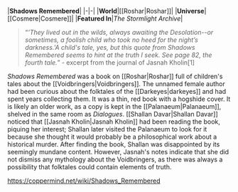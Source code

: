 |**Shadows Remembered**|
|-|-|
|**World**|[[Roshar\|Roshar]]|
|**Universe**|[[Cosmere\|Cosmere]]|
|**Featured In**|*The Stormlight Archive*|

>“*'They lived out in the wilds, always awaiting the Desolation--or sometimes, a foolish child who took no heed for the night’s darkness.'A child's tale, yes, but this quote from Shadows Remembered seems to hint at the truth I seek. See page 82, the fourth tale.*”
\- excerpt from the journal of Jasnah Kholin[1]


*Shadows Remembered* was a book on [[Roshar\|Roshar]] full of children's tales about the [[Voidbringers\|Voidbringers]]. The unnamed female author had been curious about the folktales of the [[Darkeyes\|darkeyes]] and had spent years collecting them.
It was a thin, red book with a hogshide cover. It is likely an older work, as a copy is kept in the [[Palanaeum\|Palanaeum]], shelved in the same room as *Dialogues*.
[[Shallan Davar\|Shallan Davar]] noticed that [[Jasnah Kholin\|Jasnah Kholin]] had been reading the book, piquing her interest; Shallan later visited the Palanaeum to look for it because she thought it would probably be a philosophical work about a historical murder. After finding the book, Shallan was disappointed by its seemingly mundane content. However, Jasnah's notes indicate that she did not dismiss any mythology about the Voidbringers, as there was always a possibility that folktales could contain elements of truth.



https://coppermind.net/wiki/Shadows_Remembered